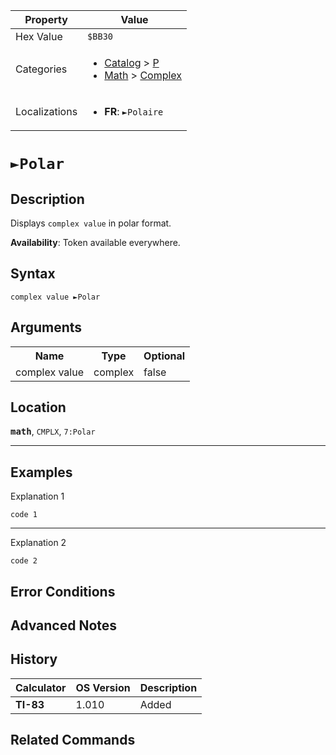 | Property      | Value |
|---------------|-------|
| Hex Value     | `$BB30`|
| Categories    | <ul><li>[Catalog](<../categories/Catalog.md>) > [P](<../categories/Catalog.md#P>)</li><li>[Math](<../categories/Math.md>) > [Complex](<../categories/Math.md#Complex>)</li></ul> |
| Localizations | <ul><li><b>FR</b>: `►Polaire`</li></ul> |

# `►Polar`

## Description
Displays `complex value` in polar format.


<b>Availability</b>: Token available everywhere.

## Syntax
`complex value ►Polar`

## Arguments
<table>
<tr><th>Name</th><th>Type</th><th>Optional</th></tr>

<tr><td>complex value</td><td>complex</td><td>false</td></tr>

</table>

## Location
<tt><kbd><b>math</b></kbd></tt>, `CMPLX`, `7:Polar`
<hr>

## Examples

Explanation 1
```ti-basic
code 1
```
---
Explanation 2
```ti-basic
code 2
```

## Error Conditions


## Advanced Notes


## History
| Calculator | OS Version | Description |
|------------|------------|-------------|
| <b>TI-83</b> | 1.010 | Added

## Related Commands

    